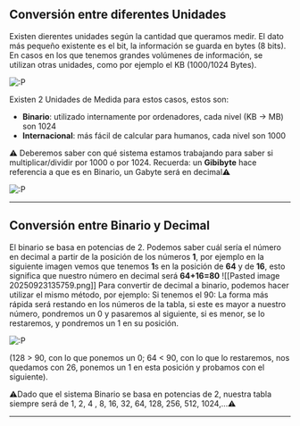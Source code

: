 ## Conversión entre diferentes Unidades
Existen dierentes unidades según la cantidad que queramos medir.
El dato más pequeño existente es el bit, la información se guarda en bytes (8 bits).
En casos en los que tenemos grandes volúmenes de información, se utilizan otras unidades, como por ejemplo el KB (1000/1024 Bytes).

![:P](images/Screenshot_20250527_081822.png)

Existen 2 Unidades de Medida para estos casos, estos son:
-  **Binario**: utilizado internamente por ordenadores, cada nivel (KB -> MB) son 1024
-  **Internacional**: más fácil de calcular para humanos, cada nivel son 1000

⚠️ Deberemos saber con qué sistema estamos trabajando para saber si multiplicar/dividir por 1000 o por 1024. 
Recuerda: un **Gibibyte** hace referencia a que es en Binario, un Gabyte será en decimal⚠️

![:P](images/Screenshot_20250527_081822.png)

---
## Conversión entre Binario y Decimal

El binario se basa en potencias de 2.
Podemos saber cuál sería el número en decimal a partir de la posición de los números **1**, por ejemplo en la siguiente imagen vemos que tenemos **1**s en la posición de **64** y de **16**, esto significa que nuestro número en decimal será **64+16=80**
![[Pasted image 20250923135759.png]]
Para convertir de decimal a binario, podemos hacer utilizar el mismo método, por ejemplo:
Si tenemos el 90:
La forma más rápida será restando en los números de la tabla, si este es mayor a  nuestro número, pondremos un 0 y pasaremos al siguiente, si es menor, se lo restaremos, y pondremos un 1 en su posición.

![:P](images/Screenshot_20250527_081822.png)

(128 > 90, con lo que ponemos un 0; 64 < 90, con lo que lo restaremos, nos quedamos con 26, ponemos un 1 en esta posición y probamos con el siguiente).

⚠️Dado que el sistema Binario se basa en potencias de 2, nuestra tabla siempre será de 1, 2, 4 , 8, 16, 32, 64, 128, 256, 512, 1024,...⚠️

---

